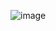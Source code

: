 ![image](https://user-images.githubusercontent.com/94031518/199312719-ec219fbf-cd20-4253-aa70-c9e2e74b362f.png)


